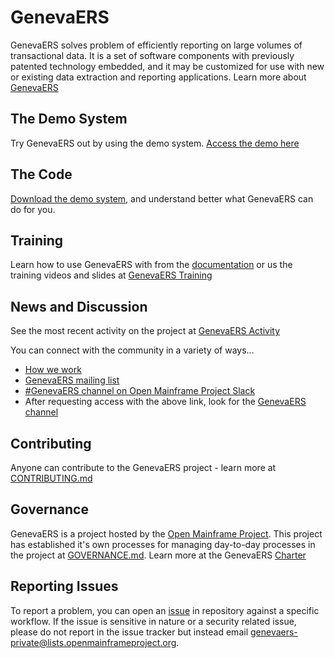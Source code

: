 <!-- ```gfm
# insert project logo - replace the below logo location with the location of your logo
![](https://github.com/openmainframeproject/artwork/blob/master/projects/PROJECT NAME/PROJECT NAME-color.svg)
``` -->

<!-- ```gfm
# Add badges that point to your LICENSE, CII status, and build environment (if it exists). Check out other badges to add at https://shields.io/
![GitHub](https://img.shields.io/github/license/openmainframeproject/PROJECT NAME)
[![CII Best Practices](https://bestpractices.coreinfrastructure.org/projects/CII ID/badge)](https://bestpractices.coreinfrastructure.org/projects/CII ID)
``` -->

# GenevaERS

GenevaERS solves problem of efficiently reporting on large volumes of transactional data. It is a set of software components with previously patented technology embedded, and it may be customized for use with new or existing data extraction and reporting applications. Learn more about [GenevaERS](https://genevaers.org) 

## The Demo System

Try GenevaERS out by using the demo system.  [Access the demo here](https://genevaers.github.io/Demo/) 

## The Code

[Download the demo system](https://genevaers.github.io/Demo/), and understand better what GenevaERS can do for you.

## Training

Learn how to use GenevaERS with from the [documentation](https://github.com/genevaers/doc) or us the training videos and slides at [GenevaERS Training](https://genevaers.org/training-videos/)

## News and Discussion

See the most recent activity on the project at [GenevaERS Activity](https://genevaers.org/activity/)

You can connect with the community in a variety of ways...

- [How we work](https://genevaers.org/how-we-work/)
- [GenevaERS mailing list](https://lists.openmainframeproject.org/g/genevaers-discussion)
- [#GenevaERS channel on Open Mainframe Project Slack](https://slack.openmainframeproject.org)
- After requesting access with the above link, look for the [GenevaERS channel](https://openmainframeproject.slack.com/archives/C01711931GA) 


## Contributing
Anyone can contribute to the GenevaERS project - learn more at [CONTRIBUTING.md](CONTRIBUTING.md)

## Governance
GenevaERS is a project hosted by the [Open Mainframe Project](https://openmainframeproject.org). This project has established it's own processes for managing day-to-day processes in the project at [GOVERNANCE.md](GOVERNANCE.md).  Learn more at the GenevaERS [Charter](https://github.com/openmainframeproject/foundation/blob/main/project_charters/genevaers_charter.pdf)

## Reporting Issues
To report a problem, you can open an [issue](https://github.com/genevaers/community/issues) in repository against a specific workflow. If the issue is sensitive in nature or a security related issue, please do not report in the issue tracker but instead email  genevaers-private@lists.openmainframeproject.org.



